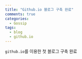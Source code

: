 ```yaml
---
title: "Github.io 블로그 구축 완료"
comments: true
categories:
  - Gossip
tags:
  - blog
  - github.io
---
```


`github.io`를 이용한 첫 블로그 구축 완료
